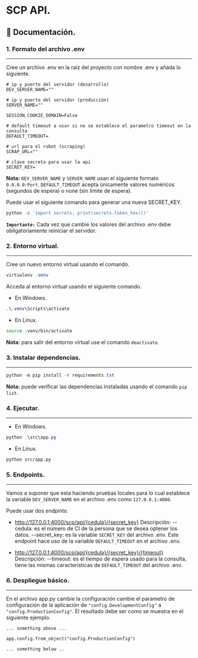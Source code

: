 # **SCP API.**

## 📘 **Documentación.**

### **1. Formato del archivo .env**

---

Cree un archivo .env en la raíz del proyecto con nombre .env y añada lo siguiente.

```.env
# ip y puerto del servidor (desarrollo)
DEV_SERVER_NAME=""

# ip y puerto del servidor (producción)
SERVER_NAME=""

SESSION_COOKIE_DOMAIN=False

# default timeout a usar si no se establece el parametro timeout en la consulta
DEFAULT_TIMEOUT=

# url para el robot (scraping)
SCRAP_URL=""

# clave secreta para usar la api
SECRET_KEY=
```

**Nota:** `DEV_SERVER_NAME` y `SERVER_NAME` usan el siguiente formato `0.0.0.0:Port`. `DEFAULT_TIMEOUT` acepta únicamente valores numéricos (segundos de espera) o none (sin límite de espera).

Puede usar el siguiente comando para generar una nueva SECRET_KEY.

```powershell
python -c 'import secrets; print(secrets.token_hex())'
```

**`Importante:`** Cada vez que cambie los valores del archivo .env debe obligatoriamente reiniciar el servidor.

### **2. Entorno virtual.**

---

Cree un nuevo entorno virtual usando el comando.

```powershell
virtualenv .venv
```

Acceda al entorno virtual usando el siguiente comando.

- En Windows.

```powershell
.\.venv\Scripts\activate
```

- En Linux.

```bash
source .venv/bin/activate
```

**Nota:** para salir del entorno virtual use el comando `deactivate`.

### **3. Instalar dependencias.**

---

```powershell
python -m pip install -r requirements.txt
```

**Nota:** puede verificar las dependencias instaladas usando el comando `pip list`.

### **4. Ejecutar.**

---

- En Windows.

```powershell
python .\src\app.py
```

- En Linux.

```bash
python src/app.py
```

### **5. Endpoints.**

---

Vamos a suponer que esta haciendo pruebas locales para lo cual establece la variable `DEV_SERVER_NAME` en el archivo .env como `127.0.0.1:4000`.

Puede usar dos endpints:

- http://127.0.0.1:4000/scp/api/{cedula}/{secret_key}
  Descripción:
  --cedula: es el número de CI de la persona que se desea optener los datos.
  --secret_key: es la variable `SECRET_KEY` del archivo .env.
  Este endpoint hace uso de la variable `DEFAULT_TIMEOUT` en el archivo .env.

- http://127.0.0.1:4000/scp/api/{cedula}/{secret_key}/{timeout}
  Descripción:
  --timeout: es el tiempo de espera usado para la consulta, tiene las mismas características de `DEFAULT_TIMEOUT` del archivo .env.

### **6. Despliegue básico.**

---

En el archivo app.py cambie la configuración cambie el parametro de configuración de la aplicación de `"config.DevelopmentConfig"` a `"config.ProductionConfig"`. El resultado debe ser como se muestra en el siguiente ejemplo.

```
... something above ...

app.config.from_object("config.ProductionConfig")

... something below ..
```
